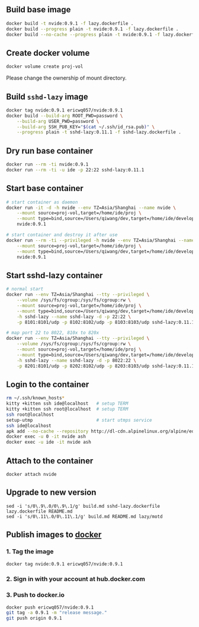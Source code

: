 ## Build base image

```sh
docker build -t nvide:0.9.1 -f lazy.dockerfile .
docker build --progress plain -t nvide:0.9.1 -f lazy.dockerfile .
docker build --no-cache --progress plain -t nvide:0.9.1 -f lazy.dockerfile .
```

## Create docker volume

```sh
docker volume create proj-vol
```

Please change the ownership of mount directory.

## Build `sshd-lazy` image

```sh
docker tag nvide:0.9.1 ericwq057/nvide:0.9.1
docker build --build-arg ROOT_PWD=password \
	--build-arg USER_PWD=password \
	--build-arg SSH_PUB_KEY="$(cat ~/.ssh/id_rsa.pub)" \
	--progress plain -t sshd-lazy:0.11.1 -f sshd-lazy.dockerfile .
```
## Dry run base container

```sh
docker run --rm -ti nvide:0.9.1
docker run --rm -ti -u ide -p 22:22 sshd-lazy:0.11.1
```

## Start base container

```sh
# start container as daemon
docker run -it -d -h nvide --env TZ=Asia/Shanghai --name nvide \
    --mount source=proj-vol,target=/home/ide/proj \
    --mount type=bind,source=/Users/qiwang/dev,target=/home/ide/develop \
    nvide:0.9.1

# start container and destroy it after use
docker run --rm -ti --privileged -h nvide --env TZ=Asia/Shanghai --name nvide \
    --mount source=proj-vol,target=/home/ide/proj \
    --mount type=bind,source=/Users/qiwang/dev,target=/home/ide/develop \
    nvide:0.9.1
```

## Start sshd-lazy container

```sh
# normal start
docker run --env TZ=Asia/Shanghai --tty --privileged \
    --volume /sys/fs/cgroup:/sys/fs/cgroup:rw \
    --mount source=proj-vol,target=/home/ide/proj \
    --mount type=bind,source=/Users/qiwang/dev,target=/home/ide/develop \
    -h sshd-lazy --name sshd-lazy -d -p 22:22 \
    -p 8101:8101/udp -p 8102:8102/udp -p 8103:8103/udp sshd-lazy:0.11.1

# map port 22 to 8022, 810x to 820x
docker run --env TZ=Asia/Shanghai --tty --privileged \
    --volume /sys/fs/cgroup:/sys/fs/cgroup:rw \
    --mount source=proj-vol,target=/home/ide/proj \
    --mount type=bind,source=/Users/qiwang/dev,target=/home/ide/develop \
    -h sshd-lazy --name sshd-lazy -d -p 8022:22 \
    -p 8201:8101/udp -p 8202:8102/udp -p 8203:8103/udp sshd-lazy:0.11.1
```

## Login to the container

```sh
rm ~/.ssh/known_hosts*
kitty +kitten ssh ide@localhost   # setup TERM
kitty +kitten ssh root@localhost  # setup TERM
ssh root@localhost
setup-utmp                        # start utmps service
ssh ide@localhost
apk add --no-cache --repository http://dl-cdn.alpinelinux.org/alpine/edge/main ca-certificates curl
docker exec -u 0 -it nvide ash
docker exec -u ide -it nvide ash
```

## Attach to the container

```
docker attach nvide
```

## Upgrade to new version
```shell
sed -i 's/0\.9\.0/0\.9\.1/g' build.md sshd-lazy.dockerfile lazy.dockerfile README.md
sed -i 's/0\.11\.0/0\.11\.1/g' build.md README.md lazy/motd
```

## Publish images to [docker](hub.docker.com)

### 1. Tag the image

```sh
docker tag nvide:0.9.1 ericwq057/nvide:0.9.1
```

### 2. Sign in with your account at hub.docker.com

### 3. Push to docker.io

```sh
docker push ericwq057/nvide:0.9.1
git tag -a 0.9.1 -m "release message."
git push origin 0.9.1
```
